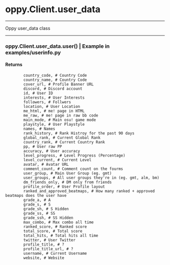 # oppy.Client.user_data
______________
Oppy user_data class
_______________
### oppy.Client.user_data.user() | Example in examples/userinfo.py
#### Returns

            country_code, # Country Code
            country_name, # Country Code
            cover_url, # Profile Banner URL
            discord, # Discord account
            id, # User ID
            interests, # User Interests
            followers, # Follwers
            location, # User Location
            me_html, # me! page in HTML
            me_raw, # me! page in raw bb code
            main_mode, # Main osu! game mode
            playstyle, # User Playstyle
            names, # Names
            rank_history, # Rank Histroy for the past 90 days
            global_rank, # Current Global Rank
            country_rank, # Current Country Rank
            pp, # User raw PP
            accuracy, # User accuracy
            level_progress, # Level Progress (Percentage)
            level_current, # Current Level
            avatar, # Avatar URL
            comment_count, # Comment count on the fourms
            user_group, # Main User Group (eg. gmt)
            user_groups, # All user groups they're in (eg. gmt, alm, bm)
            dm_friends_only, # DM only from friends
            profile_order, # User Profile layout
            ranked_and_approved_beatmaps, # How many ranked + approved beatmaps does the user have
            grade_a, # A
            grade_s, # S 
            grade_sh, # S Hidden
            grade_ss, # SS
            grade_ssh, # SS Hidden
            max_combo, # Max combo all time
            ranked_score, # Ranked score
            total_score, # Total score
            total_hits, # Total hits all time
            twitter, # User Twitter 
            profile_title, # ?
            profile_title_url, # ?
            username, # Current Username
            website, # Website
